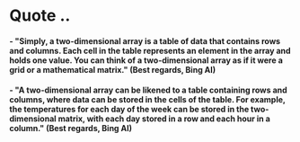 # Quote ..

#### - "Simply, a two-dimensional array is a table of data that contains rows and columns. Each cell in the table represents an element in the array and holds one value. You can think of a two-dimensional array as if it were a grid or a mathematical matrix." (Best regards, Bing AI)

#### - "A two-dimensional array can be likened to a table containing rows and columns, where data can be stored in the cells of the table. For example, the temperatures for each day of the week can be stored in the two-dimensional matrix, with each day stored in a row and each hour in a column." (Best regards, Bing AI)
